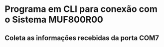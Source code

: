 # Programa em CLI para conexão com o Sistema MUF800R00

## Coleta as informações recebidas da porta COM7